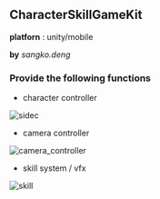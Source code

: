 ## CharacterSkillGameKit

**platforn** : unity/mobile

**by** *sangko.deng*

### Provide the following functions

- character controller

![sidec](readme.assets/sidec.gif)

- camera controller

![camera_controller](readme.assets/camera_controller.gif)

- skill system / vfx

![skill](readme.assets/skill.gif)


